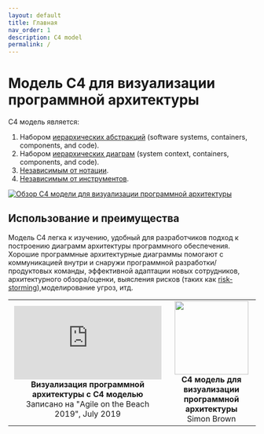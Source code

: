 ```yaml
---
layout: default
title: Главная
nav_order: 1
description: C4 model
permalink: /
---
```


# Модель C4 для визуализации программной архитектуры

C4 модель является:

1. Набором [иерархических абстракций](/abstractions) (software systems, containers, components, and code).
2. Набором [иерархических диаграм](/diagrams) (system context, containers, components, and code).
3. [Независимым от нотации](/diagrams/notation).
4. [Независимым от инструментов](/tooling).

[![Обзор C4 модели для визуализации программной архитектуры](/images/c4-overview.png)](/images/c4-overview.png)

## Использование и преимущества

Модель C4 легка к изучению, удобный для разработчиков подход к построению диаграмм архитектуры программного обеспечения.
Хорошие программные архитектурные диаграммы помогают с коммуникацией внутри и снаружи программной разработки/продуктовых команды, эффективной адаптации новых сотрудников, архитектурного обзора/оценки, выясления рисков (таких как [risk-storming](https://riskstorming.com)),моделирование угроз, итд.

<table style="text-align: center">
<tr>
<td>
<iframe src="https://www.youtube-nocookie.com/embed/x2-rSnhpw0g" title="YouTube video player" frameborder="0" allow="accelerometer; autoplay; clipboard-write; encrypted-media; gyroscope; picture-in-picture; web-share" allowfullscreen></iframe>
<br />
<b>Визуализация программной архитектуры с C4 моделью</b>
<br />
Записано на "Agile on the Beach 2019", July 2019
</td>
<td>
<a href="https://leanpub.com/visualising-software-architecture"><img src="/images/book-small.png" width="150px" /></a>
<br />
<b>C4 модель для визуализации программной архитектуры</b>
<br />Simon Brown
</td>
</tr>
</table>

<script>
    const links = {
        'abstractions': '/abstractions',
        'systemcontextdiagram': '/diagrams/system-context',
        'containerdiagram': '/diagrams/container',
        'componentdiagram': '/diagrams/component',
        'codediagram': '/diagrams/code',
        'systemlandscapediagram': '/diagrams/system-landscape',
        'dynamicdiagram': '/diagrams/dynamic',
        'deploymentdiagram': '/diagrams/deployment',
        'notation': '/diagrams/notation',
        'tooling': '/tooling',
        'faq': '/faq',
    };
    var hash = window.location.hash;

    if (hash && hash.length > 0) {
        hash = hash.substring(1).toLowerCase();
        const link = links[hash];

        if (link) {
            window.location.href = link;
        }
    }
</script>